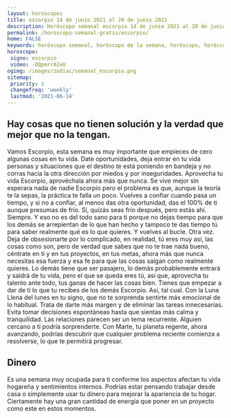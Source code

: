 ```yaml
---
layout: horoscopos
title: escorpio 14 de junio 2021 al 20 de junio 2021 
description: Horóscopo semanal escorpio 14 de junio 2021 al 20 de junio 2021. Hay cosas que no tienen solución y la verdad que mejor que no la tengan.
permalink: /horoscopo-semanal-gratis/escorpio/
home: FALSE
keywords: horóscopo semanal, horóscopo de la semana, horóscopo, horóscopo gratis,horóscopos, horóscopo esperanza gracia, horoscopos escorpio la semana, horóscopos gratis, Tarot, Astrologia, Zodíaco, escorpio, horoscopo gratis, semanal
horoscopo:
 signo: escorpio
 video: -DQpmrrAIeU
ogimg: /images/zodiac/semanal_escorpio.png
sitemap:
 priority: 1
 changefreq: 'weekly'
 lastmod: '2021-06-14'
---
```




## Hay cosas que no tienen solución y la verdad que mejor que no la tengan.

Vamos Escorpio, esta semana es muy importante que empieces de cero algunas cosas en tu vida. Date oportunidades, deja entrar en tu vida personas y situaciones que el destino te está poniendo en bandeja y no corras hacia la otra dirección por miedos y por inseguridades. Aprovecha tu vida Escorpio, aprovéchala ahora más que nunca. Se vive mejor sin esperara nada de nadie Escorpio pero el problema es que, aunque la teoría te la sepas, la práctica te falla un poco. Vuelves a confiar cuando pasa un tiempo, y si no a confiar, al menos das otra oportunidad, das el 100% de ti aunque presumas de frío. Sí, quizás seas frío después, pero estás ahí. Siempre. Y eso no es del todo sano para ti porque no dejas tiempo para que los demás se arrepientan de lo que han hecho y tampoco te das tiempo tú para saber realmente qué es lo que quieres. Y vuelves al bucle. Otra vez. Deja de obsesionarte por lo complicado, en realidad, tú eres muy así, las cosas como son, pero de verdad que sabes que no te trae nada bueno, céntrate en ti y en tus proyectos, en tus metas, ahora más que nunca necesitas esa fuerza y esa fe para que las cosas salgan como realmente quieres. Lo demás tiene que ser pasajero, lo demás probablemente entrará y saldrá de tu vida, pero el que se queda eres tú, así que, aprovecha tu talento ante todo, tus ganas de hacer las cosas bien. Tienes que empezar a dar de ti lo que tu recibes de los demás Escorpio. Así, tal cual.
Con la Luna Llena del lunes en tu signo, que no te sorprenda sentirte más emocional de lo habitual. Trata de darte más margen y de eliminar las tareas innecesarias. Evita tomar decisiones espontáneas hasta que sientas más calma y tranquilidad. Las relaciones parecen ser un tema recurrente. Alguien cercano a ti podría sorprenderte. Con Marte, tu planeta regente, ahora avanzando, podrías descubrir que cualquier problema reciente comienza a resolverse, lo que te permitirá progresar.

## Dinero

Es una semana muy ocupada para ti conforme los aspectos afectan tu vida hogareña y sentimientos internos. Podrías estar pensando trabajar desde casa o simplemente usar tu dinero para mejorar la apariencia de tu hogar. Ciertamente hay una gran cantidad de energía que poner en un proyecto como este en estos momentos.